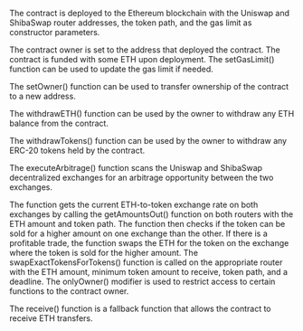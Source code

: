 The contract is deployed to the Ethereum blockchain with the Uniswap and ShibaSwap router addresses, the token path, and the gas limit as constructor parameters.

The contract owner is set to the address that deployed the contract.
The contract is funded with some ETH upon deployment.
The setGasLimit() function can be used to update the gas limit if needed.

The setOwner() function can be used to transfer ownership of the contract to a new address.

The withdrawETH() function can be used by the owner to withdraw any ETH balance from the contract.

The withdrawTokens() function can be used by the owner to withdraw any ERC-20 tokens held by the contract.

The executeArbitrage() function scans the Uniswap and ShibaSwap decentralized exchanges for an arbitrage opportunity between the two exchanges.

The function gets the current ETH-to-token exchange rate on both exchanges by calling the getAmountsOut() function on both routers with the ETH amount and token path.
The function then checks if the token can be sold for a higher amount on one exchange than the other.
If there is a profitable trade, the function swaps the ETH for the token on the exchange where the token is sold for the higher amount.
The swapExactTokensForTokens() function is called on the appropriate router with the ETH amount, minimum token amount to receive, token path, and a deadline.
The onlyOwner() modifier is used to restrict access to certain functions to the contract owner.

The receive() function is a fallback function that allows the contract to receive ETH transfers.
